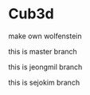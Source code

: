 # Cub3d
make own wolfenstein

this is master branch

this is jeongmil branch

this is sejokim branch
